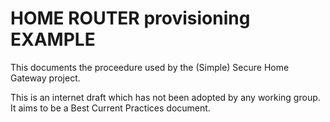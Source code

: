 # HOME ROUTER provisioning EXAMPLE

This documents the proceedure used by the (Simple) Secure Home Gateway project.

This is an internet draft which has not been adopted by any working group.
It aims to be a Best Current Practices document.







